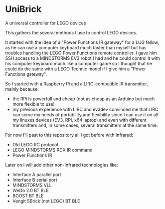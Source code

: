 # UniBrick
A universal controller for LEGO devices

This gathers the several methods I use to control LEGO devices.

It started with the idea of a "Power Functions IR gateway" for a LUG fellow, as he can use
a computer keyboard much faster than myself but has troubles handling the LEGO Power Functions
remote controller. I gave him SSH access to a MINDSTORMS EV3 robot I had and he could control
it with his computer keyboard much like a computer game so I thought that he could do the same
with a LEGO Technic model if I give him a "Power Functions gateway".

So I started with a Raspberry Pi and a LIRC-compatible IR transmitter, mainly because:
- the RPi is powerfull and cheap (not as cheap as an Arduino but much more flexible to use)
- my previous experience with LIRC and ev3dev convinced me that LIRC can serve my needs of
portability and flexibility since I can use it on all my linuxes devices (EV3, RPi, x64 laptop)
and even with different transmitters and, in some cases, several transmitters at the same time.

For now I'll past to this repository all I got before with Infrared:
- Old LEGO RC protocol
- LEGO MINDSTORMS RCX IR command
- Power Functions IR

Later on I will add other non-Infrared technologies like:
- Interface A parallel port
- Interface B serial port
- MINDSTORMS VLL
- WeDo 2.0 BT BLE
- BOOST BT BLE
- Vengit SBrick (not LEGO) BT BLE
